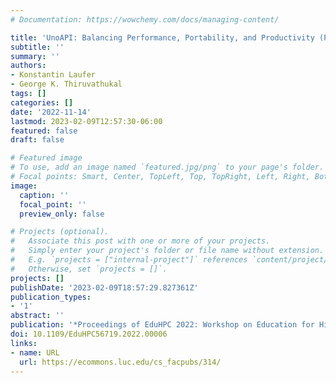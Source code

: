 ```yaml
---
# Documentation: https://wowchemy.com/docs/managing-content/

title: 'UnoAPI: Balancing Performance, Portability, and Productivity (P3) in HPC Education'
subtitle: ''
summary: ''
authors:
- Konstantin Laufer
- George K. Thiruvathukal
tags: []
categories: []
date: '2022-11-14'
lastmod: 2023-02-09T12:57:30-06:00
featured: false
draft: false

# Featured image
# To use, add an image named `featured.jpg/png` to your page's folder.
# Focal points: Smart, Center, TopLeft, Top, TopRight, Left, Right, BottomLeft, Bottom, BottomRight.
image:
  caption: ''
  focal_point: ''
  preview_only: false

# Projects (optional).
#   Associate this post with one or more of your projects.
#   Simply enter your project's folder or file name without extension.
#   E.g. `projects = ["internal-project"]` references `content/project/deep-learning/index.md`.
#   Otherwise, set `projects = []`.
projects: []
publishDate: '2023-02-09T18:57:29.827361Z'
publication_types:
- '1'
abstract: ''
publication: '*Proceedings of EduHPC 2022: Workshop on Education for High-Performance Computing 2022 (SC22)*'
doi: 10.1109/EduHPC56719.2022.00006
links:
- name: URL
  url: https://ecommons.luc.edu/cs_facpubs/314/
---
```

